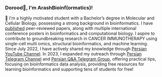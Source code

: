 <!--
**arashbioinf/arashbioinf** is a ✨ _special_ ✨ repository because its `README.md` (this file) appears on your GitHub profile.

Here are some ideas to get you started:

- 🔭 I’m currently working on ...
- 🌱 I’m currently learning ...
- 👯 I’m looking to collaborate on ...
- 🤔 I’m looking for help with ...
- 💬 Ask me about ...
- 📫 How to reach me: ...
- 😄 Pronouns: ...
- ⚡ Fun fact: ...
-->


### Dorood👋, I'm ArashBioinf(ormatics)!

🧬 I'm a highly motivated student with a Bachelor’s degree in Molecular and Cellular Biology, possessing a strong background in bioinformatics. I have [published](https://scholar.google.com/citations?user=Jk-OzNQAAAAJ&hl=en) peer-reviewed papers, along with multiple international conference posters in bioinformatics and computational biology. I aspire to contribute to groundbreaking research in CANCER IMMUNOTHERAPY using single-cell multi omics, structural bioinformatics, and machine learning. 
Since July 2022, I have actively shared my knowledge through [Persian YouTube Channel](https://www.youtube.com/@elmium). In 2023, I expanded my outreach through [Persian Telegram Channel](https://t.me/arashbioinf) and [Persian Q&A Telegram Group](https://t.me/arashbioinfQA), offering practical tips, focusing on bioinformatics data analysis, providing free resources for learning bioinformatics and supporting tens of students for free!
